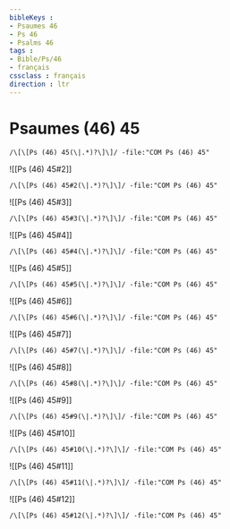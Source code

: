 ```yaml
---
bibleKeys : 
- Psaumes 46
- Ps 46
- Psalms 46
tags : 
- Bible/Ps/46
- français
cssclass : français
direction : ltr
---
```


# Psaumes (46) 45

```query
/\[\[Ps (46) 45(\|.*)?\]\]/ -file:"COM Ps (46) 45"
```



![[Ps (46) 45#2]]

```query
/\[\[Ps (46) 45#2(\|.*)?\]\]/ -file:"COM Ps (46) 45"
```

![[Ps (46) 45#3]]

```query
/\[\[Ps (46) 45#3(\|.*)?\]\]/ -file:"COM Ps (46) 45"
```

![[Ps (46) 45#4]]

```query
/\[\[Ps (46) 45#4(\|.*)?\]\]/ -file:"COM Ps (46) 45"
```

![[Ps (46) 45#5]]

```query
/\[\[Ps (46) 45#5(\|.*)?\]\]/ -file:"COM Ps (46) 45"
```

![[Ps (46) 45#6]]

```query
/\[\[Ps (46) 45#6(\|.*)?\]\]/ -file:"COM Ps (46) 45"
```

![[Ps (46) 45#7]]

```query
/\[\[Ps (46) 45#7(\|.*)?\]\]/ -file:"COM Ps (46) 45"
```

![[Ps (46) 45#8]]

```query
/\[\[Ps (46) 45#8(\|.*)?\]\]/ -file:"COM Ps (46) 45"
```

![[Ps (46) 45#9]]

```query
/\[\[Ps (46) 45#9(\|.*)?\]\]/ -file:"COM Ps (46) 45"
```

![[Ps (46) 45#10]]

```query
/\[\[Ps (46) 45#10(\|.*)?\]\]/ -file:"COM Ps (46) 45"
```

![[Ps (46) 45#11]]

```query
/\[\[Ps (46) 45#11(\|.*)?\]\]/ -file:"COM Ps (46) 45"
```

![[Ps (46) 45#12]]

```query
/\[\[Ps (46) 45#12(\|.*)?\]\]/ -file:"COM Ps (46) 45"
```

